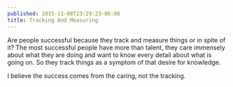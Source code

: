 ```yaml
---
published: 2015-11-08T23:29:23-06:00
title: Tracking And Measuring
---
```

Are people successful because they track and measure things or in spite of it? The most successful people have more than talent, they care immensely about what they are doing and want to know every detail about what is going on. So they track things as a symptom of that desire for knowledge.

I believe the success comes from the caring, not the tracking.